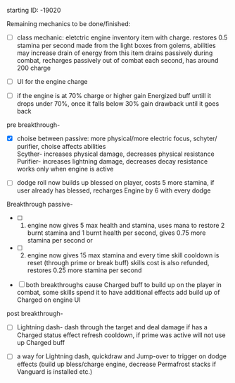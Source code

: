 starting ID: -19020

Remaining mechanics to be done/finished: <br>

- [ ] class mechanic:
eletctric engine inventory item with charge. restores 0.5 stamina per second
made from the light boxes from golems, abilities may increase drain of energy from this item 
drains passively during combat, recharges passively out of combat each second, has around 200 charge 

- [ ] UI for the engine charge
- [ ] if the engine is at 70% charge or higher gain Energized buff untill it drops under 70%,
once it falls below 30% gain drawback until it goes back

pre breakthrough-
- [x] choise between passive: more physical/more electric focus, schyter/ purifier, choise affects abilities<br>
	Scyther- increases physical damage, decreases physical resistance<br>
	Purifier- increases lightning damage, decreases decay resistance<br>
	works only when engine is active

- [ ] dodge roll now builds up blessed on player, costs 5 more stamina, if user already has blessed, recharges Engine by 6 with every dodge

Breakthrough passive-
- [ ] 1) engine now gives 5 max health and stamina, uses mana to restore 2 burnt stamina and 1 burnt health per second, gives 0.75 more stamina per second
or
- [ ] 2) engine now gives 15 max stamina and every time skill cooldown is reset (through prime or break buff) skills cost is also refunded, restores 0.25 more stamina per second

- [ ] both breakthroughs cause Charged buff to build up on the player in combat, some skills spend it to have additional effects
	add build up of Charged on engine UI

post breakthrough-<br>

- [ ] Lightning dash- dash through the target and deal damage if has a Charged status effect refresh cooldown, if prime was active will not use up Charged buff

- [ ] a way for Lightning dash, quickdraw and Jump-over to trigger on dodge effects (build up bless/charge engine, decrease Permafrost stacks if Vanguard is installed etc.)

